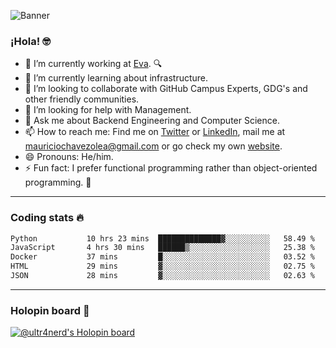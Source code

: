 ![Banner](banner.gif)

### ¡Hola! 🤓

- 🔭 I’m currently working at [Eva](https://evacenter.com/). 🔍
- 🌱 I’m currently learning about infrastructure.
- 👯 I’m looking to collaborate with GitHub Campus Experts, GDG's and other friendly communities.
- 🤔 I’m looking for help with Management.
- 💬 Ask me about Backend Engineering and Computer Science.
- 📫 How to reach me: Find me on [Twitter](https://twitter.com/ultr4nerd) or [LinkedIn](https://www.linkedin.com/in/ultr4nerd), mail me at [mauriciochavezolea@gmail.com](mailto:mauriciochavezolea@gmail.com) or go check my own [website](https://mauriciochavez.dev).
- 😄 Pronouns: He/him. 
- ⚡ Fun fact: I prefer functional programming rather than object-oriented programming. 🤭
---

### Coding stats 🔥

<!--START_SECTION:waka-->

```txt
Python           10 hrs 23 mins  ██████████████▓░░░░░░░░░░   58.49 %
JavaScript       4 hrs 30 mins   ██████▒░░░░░░░░░░░░░░░░░░   25.38 %
Docker           37 mins         █░░░░░░░░░░░░░░░░░░░░░░░░   03.52 %
HTML             29 mins         ▓░░░░░░░░░░░░░░░░░░░░░░░░   02.75 %
JSON             28 mins         ▓░░░░░░░░░░░░░░░░░░░░░░░░   02.63 %
```

<!--END_SECTION:waka-->

---

### Holopin board 🦖

[![@ultr4nerd's Holopin board](https://holopin.me/ultr4nerd)](https://holopin.io/@ultr4nerd)
